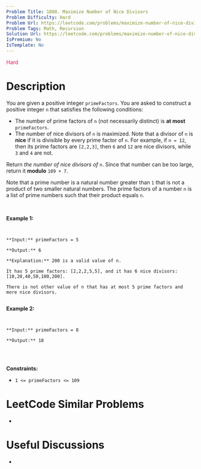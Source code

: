 ```yaml
---
Problem Title: 1808. Maximize Number of Nice Divisors
Problem Difficulty: Hard
Problem Url: https://leetcode.com/problems/maximize-number-of-nice-divisors/
Problem Tags: Math, Recursion
Solution Url: https://leetcode.com/problems/maximize-number-of-nice-divisors/solution/
IsPremium: No
IsTemplate: No
---
```


<span style="color: rgb(233, 30, 99);">Hard</span>

# Description

You are given a positive integer `primeFactors`. You are asked to construct a positive integer `n` that satisfies the following conditions:


* The number of prime factors of `n` (not necessarily distinct) is **at most** `primeFactors`.
* The number of nice divisors of `n` is maximized. Note that a divisor of `n` is **nice** if it is divisible by every prime factor of `n`. For example, if `n = 12`, then its prime factors are `[2,2,3]`, then `6` and `12` are nice divisors, while `3` and `4` are not.


Return *the number of nice divisors of* `n`. Since that number can be too large, return it **modulo** `109 + 7`.


Note that a prime number is a natural number greater than `1` that is not a product of two smaller natural numbers. The prime factors of a number `n` is a list of prime numbers such that their product equals `n`.


 


**Example 1:**



```

**Input:** primeFactors = 5
**Output:** 6
**Explanation:** 200 is a valid value of n.
It has 5 prime factors: [2,2,2,5,5], and it has 6 nice divisors: [10,20,40,50,100,200].
There is not other value of n that has at most 5 prime factors and more nice divisors.

```

**Example 2:**



```

**Input:** primeFactors = 8
**Output:** 18

```

 


**Constraints:**


* `1 <= primeFactors <= 109`


# LeetCode Similar Problems

- []()

# Useful Discussions

- []()

